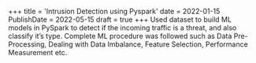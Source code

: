 +++
title = 'Intrusion Detection using Pyspark'
date = 2022-01-15
PublishDate = 2022-05-15
draft = true
+++
Used dataset to build ML models in PySpark to detect if the incoming traffic is a threat, and also classify it’s type. Complete ML procedure was followed such as Data Pre-Processing, Dealing with Data Imbalance, Feature Selection, Performance Measurement etc.